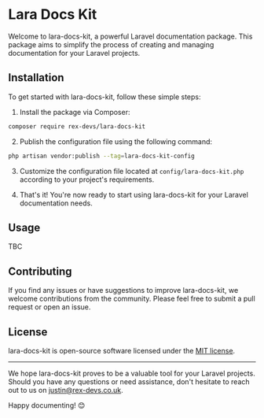# Lara Docs Kit

Welcome to lara-docs-kit, a powerful Laravel documentation package. This package
aims to simplify the process of creating and managing documentation for your
Laravel projects.

## Installation

To get started with lara-docs-kit, follow these simple steps:

1. Install the package via Composer:

```bash
composer require rex-devs/lara-docs-kit
```

2. Publish the configuration file using the following command:

```bash
php artisan vendor:publish --tag=lara-docs-kit-config
```

3. Customize the configuration file located at `config/lara-docs-kit.php`
according to your project's requirements.

4. That's it! You're now ready to start using lara-docs-kit for your Laravel
documentation needs.

## Usage

TBC

## Contributing

If you find any issues or have suggestions to improve lara-docs-kit, we welcome
contributions from the community. Please feel free to submit a pull request or
open an issue.

## License

lara-docs-kit is open-source software licensed under the
[MIT license](./LICENSE).

---

We hope lara-docs-kit proves to be a valuable tool for your Laravel projects.
Should you have any questions or need assistance, don't hesitate to reach out to
us on [justin@rex-devs.co.uk](mailto:justin@rex-devs.co.uk).

Happy documenting! 😊